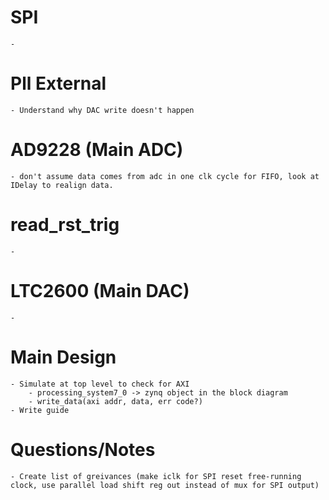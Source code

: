 # SPI
    - 
# Pll External
    - Understand why DAC write doesn't happen
# AD9228 (Main ADC)
    - don't assume data comes from adc in one clk cycle for FIFO, look at IDelay to realign data.
# read_rst_trig 
    - 
# LTC2600 (Main DAC)
    - 
# Main Design 
    - Simulate at top level to check for AXI
        - processing_system7_0 -> zynq object in the block diagram
        - write_data(axi addr, data, err code?)
    - Write guide
# Questions/Notes
    - Create list of greivances (make iclk for SPI reset free-running clock, use parallel load shift reg out instead of mux for SPI output)